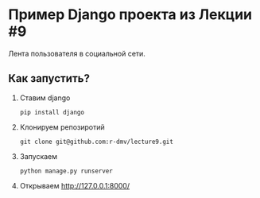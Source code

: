 Пример Django проекта из Лекции #9
==================================

Лента пользователя в социальной сети.


Как запустить?
--------------

1. Ставим django

    ```
    pip install django
    ``` 
    
2. Клонируем репозиротий

    ```
    git clone git@github.com:r-dmv/lecture9.git
    ```
   
    
3. Запускаем

    ```
    python manage.py runserver
    ```
    
4. Открываем http://127.0.0.1:8000/
